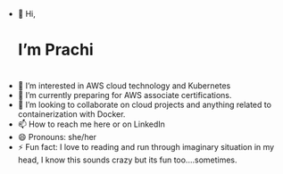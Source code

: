 - 👋 Hi, <h1>I’m Prachi<h1>
- 👀 I’m interested in AWS cloud technology and Kubernetes 
- 🌱 I’m currently preparing for AWS associate certifications.
- 💞️ I’m looking to collaborate on cloud projects and anything related to containerization with Docker.
- 📫 How to reach me here or on LinkedIn
- 😄 Pronouns: she/her
- ⚡ Fun fact: I love to reading and run through imaginary situation in my head, I know this sounds crazy but its fun too....sometimes.
  

<!---
Peachzz-16/Peachzz-16 is a ✨ special ✨ repository because its `README.md` (this file) appears on your GitHub profile.
You can click the Preview link to take a look at your changes.
--->
